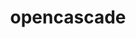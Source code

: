 ---
title: "opencascade"
layout: cache
categories: [package, develop]
meta: {"versions": ["7.8.1"], "compilers": ["gcc@=11.4.0", "oneapi@=2024.2.1"], "oss": ["ubuntu22.04"], "platforms": ["linux"], "targets": ["x86_64_v3"], "stacks": ["e4s", "e4s-oneapi", "root"], "num_specs": 15, "num_specs_by_stack": {"root": 15, "e4s": 9, "e4s-oneapi": 6}}
spec_details: [{"hash": "bc3bcp65nsc6egvfvad4nnv5xdmhko2n", "compiler": "gcc@=11.4.0", "versions": ["7.8.1"], "os": "ubuntu22.04", "platform": "linux", "target": "x86_64_v3", "variants": ["+application_framework", "build_system=cmake", "build_type=Release", "+data_exchange", "+draw", "~ffmpeg", "~freeimage", "~freetype", "generator=make", "~ipo", "+modeling_algorithms", "+modeling_data", "~rapidjson", "~tbb", "~tk", "+visualization", "~vtk"], "stacks": ["root", "e4s"], "size": "-", "tarball": "https://binaries.spack.io/develop/build_cache/linux-ubuntu22.04-x86_64_v3/gcc-11.4.0/opencascade-7.8.1/linux-ubuntu22.04-x86_64_v3-gcc-11.4.0-opencascade-7.8.1-bc3bcp65nsc6egvfvad4nnv5xdmhko2n.spack"}, {"hash": "wthhranf7pusambmvszor5t5psrwxdgg", "compiler": "gcc@=11.4.0", "versions": ["7.8.1"], "os": "ubuntu22.04", "platform": "linux", "target": "x86_64_v3", "variants": ["+application_framework", "build_system=cmake", "build_type=Release", "+data_exchange", "+draw", "~ffmpeg", "~freeimage", "~freetype", "generator=make", "~ipo", "+modeling_algorithms", "+modeling_data", "~rapidjson", "~tbb", "~tk", "+visualization", "~vtk"], "stacks": ["root", "e4s"], "size": "-", "tarball": "https://binaries.spack.io/develop/build_cache/linux-ubuntu22.04-x86_64_v3/gcc-11.4.0/opencascade-7.8.1/linux-ubuntu22.04-x86_64_v3-gcc-11.4.0-opencascade-7.8.1-wthhranf7pusambmvszor5t5psrwxdgg.spack"}, {"hash": "lvjfc3fbzgggaak5cqx72b6rmladtjci", "compiler": "gcc@=11.4.0", "versions": ["7.8.1"], "os": "ubuntu22.04", "platform": "linux", "target": "x86_64_v3", "variants": ["+application_framework", "build_system=cmake", "build_type=Release", "+data_exchange", "+draw", "~ffmpeg", "~freeimage", "~freetype", "generator=make", "~ipo", "+modeling_algorithms", "+modeling_data", "~rapidjson", "~tbb", "~tk", "+visualization", "~vtk"], "stacks": ["root", "e4s"], "size": "-", "tarball": "https://binaries.spack.io/develop/build_cache/linux-ubuntu22.04-x86_64_v3/gcc-11.4.0/opencascade-7.8.1/linux-ubuntu22.04-x86_64_v3-gcc-11.4.0-opencascade-7.8.1-lvjfc3fbzgggaak5cqx72b6rmladtjci.spack"}, {"hash": "onsvcg6w6bggsusfymojblgftbzoqjpr", "compiler": "gcc@=11.4.0", "versions": ["7.8.1"], "os": "ubuntu22.04", "platform": "linux", "target": "x86_64_v3", "variants": ["+application_framework", "build_system=cmake", "build_type=Release", "+data_exchange", "+draw", "~ffmpeg", "~freeimage", "~freetype", "generator=make", "~ipo", "+modeling_algorithms", "+modeling_data", "~rapidjson", "~tbb", "~tk", "+visualization", "~vtk"], "stacks": ["root", "e4s"], "size": "-", "tarball": "https://binaries.spack.io/develop/build_cache/linux-ubuntu22.04-x86_64_v3/gcc-11.4.0/opencascade-7.8.1/linux-ubuntu22.04-x86_64_v3-gcc-11.4.0-opencascade-7.8.1-onsvcg6w6bggsusfymojblgftbzoqjpr.spack"}, {"hash": "ggjl57pt6u2siv7aip5ja5oyn7xnqg5c", "compiler": "gcc@=11.4.0", "versions": ["7.8.1"], "os": "ubuntu22.04", "platform": "linux", "target": "x86_64_v3", "variants": ["+application_framework", "build_system=cmake", "build_type=Release", "+data_exchange", "+draw", "~ffmpeg", "~freeimage", "~freetype", "generator=make", "~ipo", "+modeling_algorithms", "+modeling_data", "~rapidjson", "~tbb", "~tk", "+visualization", "~vtk"], "stacks": ["root", "e4s"], "size": "-", "tarball": "https://binaries.spack.io/develop/build_cache/linux-ubuntu22.04-x86_64_v3/gcc-11.4.0/opencascade-7.8.1/linux-ubuntu22.04-x86_64_v3-gcc-11.4.0-opencascade-7.8.1-ggjl57pt6u2siv7aip5ja5oyn7xnqg5c.spack"}, {"hash": "mjiqup2z2csihr527ascsp5o3loj7z4a", "compiler": "gcc@=11.4.0", "versions": ["7.8.1"], "os": "ubuntu22.04", "platform": "linux", "target": "x86_64_v3", "variants": ["+application_framework", "build_system=cmake", "build_type=Release", "+data_exchange", "+draw", "~ffmpeg", "~freeimage", "~freetype", "generator=make", "~ipo", "+modeling_algorithms", "+modeling_data", "~rapidjson", "~tbb", "~tk", "+visualization", "~vtk"], "stacks": ["root", "e4s"], "size": "-", "tarball": "https://binaries.spack.io/develop/build_cache/linux-ubuntu22.04-x86_64_v3/gcc-11.4.0/opencascade-7.8.1/linux-ubuntu22.04-x86_64_v3-gcc-11.4.0-opencascade-7.8.1-mjiqup2z2csihr527ascsp5o3loj7z4a.spack"}, {"hash": "nzeczr2yayxeooxwohtyp4l6bycelh2p", "compiler": "gcc@=11.4.0", "versions": ["7.8.1"], "os": "ubuntu22.04", "platform": "linux", "target": "x86_64_v3", "variants": ["+application_framework", "build_system=cmake", "build_type=Release", "+data_exchange", "+draw", "~ffmpeg", "~freeimage", "~freetype", "generator=make", "~ipo", "+modeling_algorithms", "+modeling_data", "~rapidjson", "~tbb", "~tk", "+visualization", "~vtk"], "stacks": ["root", "e4s"], "size": "-", "tarball": "https://binaries.spack.io/develop/build_cache/linux-ubuntu22.04-x86_64_v3/gcc-11.4.0/opencascade-7.8.1/linux-ubuntu22.04-x86_64_v3-gcc-11.4.0-opencascade-7.8.1-nzeczr2yayxeooxwohtyp4l6bycelh2p.spack"}, {"hash": "ajnu5puvrq732j4iihzr27dup7u4czxx", "compiler": "gcc@=11.4.0", "versions": ["7.8.1"], "os": "ubuntu22.04", "platform": "linux", "target": "x86_64_v3", "variants": ["+application_framework", "build_system=cmake", "build_type=Release", "+data_exchange", "+draw", "~ffmpeg", "~freeimage", "~freetype", "generator=make", "~ipo", "+modeling_algorithms", "+modeling_data", "~rapidjson", "~tbb", "~tk", "+visualization", "~vtk"], "stacks": ["root", "e4s"], "size": "-", "tarball": "https://binaries.spack.io/develop/build_cache/linux-ubuntu22.04-x86_64_v3/gcc-11.4.0/opencascade-7.8.1/linux-ubuntu22.04-x86_64_v3-gcc-11.4.0-opencascade-7.8.1-ajnu5puvrq732j4iihzr27dup7u4czxx.spack"}, {"hash": "7i4igp7frfnghe5bmzqyk23aoglq7pnx", "compiler": "gcc@=11.4.0", "versions": ["7.8.1"], "os": "ubuntu22.04", "platform": "linux", "target": "x86_64_v3", "variants": ["+application_framework", "build_system=cmake", "build_type=Release", "+data_exchange", "+draw", "~ffmpeg", "~freeimage", "~freetype", "generator=make", "~ipo", "+modeling_algorithms", "+modeling_data", "~rapidjson", "~tbb", "~tk", "+visualization", "~vtk"], "stacks": ["root", "e4s"], "size": "-", "tarball": "https://binaries.spack.io/develop/build_cache/linux-ubuntu22.04-x86_64_v3/gcc-11.4.0/opencascade-7.8.1/linux-ubuntu22.04-x86_64_v3-gcc-11.4.0-opencascade-7.8.1-7i4igp7frfnghe5bmzqyk23aoglq7pnx.spack"}, {"hash": "yo4jfzbvn2xwdwk2un2fm5f22arz25zn", "compiler": "oneapi@=2024.2.1", "versions": ["7.8.1"], "os": "ubuntu22.04", "platform": "linux", "target": "x86_64_v3", "variants": ["+application_framework", "build_system=cmake", "build_type=Release", "+data_exchange", "+draw", "~ffmpeg", "~freeimage", "~freetype", "generator=make", "~ipo", "+modeling_algorithms", "+modeling_data", "~rapidjson", "~tbb", "~tk", "+visualization", "~vtk"], "stacks": ["root", "e4s-oneapi"], "size": "-", "tarball": "https://binaries.spack.io/develop/build_cache/linux-ubuntu22.04-x86_64_v3/oneapi-2024.2.1/opencascade-7.8.1/linux-ubuntu22.04-x86_64_v3-oneapi-2024.2.1-opencascade-7.8.1-yo4jfzbvn2xwdwk2un2fm5f22arz25zn.spack"}, {"hash": "nncdxtfujjjeh4y36ixvwgrnitw3zn5j", "compiler": "oneapi@=2024.2.1", "versions": ["7.8.1"], "os": "ubuntu22.04", "platform": "linux", "target": "x86_64_v3", "variants": ["+application_framework", "build_system=cmake", "build_type=Release", "+data_exchange", "+draw", "~ffmpeg", "~freeimage", "~freetype", "generator=make", "~ipo", "+modeling_algorithms", "+modeling_data", "~rapidjson", "~tbb", "~tk", "+visualization", "~vtk"], "stacks": ["root", "e4s-oneapi"], "size": "-", "tarball": "https://binaries.spack.io/develop/build_cache/linux-ubuntu22.04-x86_64_v3/oneapi-2024.2.1/opencascade-7.8.1/linux-ubuntu22.04-x86_64_v3-oneapi-2024.2.1-opencascade-7.8.1-nncdxtfujjjeh4y36ixvwgrnitw3zn5j.spack"}, {"hash": "xwmcvcheez4kxwqx5ah5usviajqrsmoz", "compiler": "oneapi@=2024.2.1", "versions": ["7.8.1"], "os": "ubuntu22.04", "platform": "linux", "target": "x86_64_v3", "variants": ["+application_framework", "build_system=cmake", "build_type=Release", "+data_exchange", "+draw", "~ffmpeg", "~freeimage", "~freetype", "generator=make", "~ipo", "+modeling_algorithms", "+modeling_data", "~rapidjson", "~tbb", "~tk", "+visualization", "~vtk"], "stacks": ["root", "e4s-oneapi"], "size": "-", "tarball": "https://binaries.spack.io/develop/build_cache/linux-ubuntu22.04-x86_64_v3/oneapi-2024.2.1/opencascade-7.8.1/linux-ubuntu22.04-x86_64_v3-oneapi-2024.2.1-opencascade-7.8.1-xwmcvcheez4kxwqx5ah5usviajqrsmoz.spack"}, {"hash": "x3yaxyy7uqluwc5ychibypu5whsk5jxn", "compiler": "oneapi@=2024.2.1", "versions": ["7.8.1"], "os": "ubuntu22.04", "platform": "linux", "target": "x86_64_v3", "variants": ["+application_framework", "build_system=cmake", "build_type=Release", "+data_exchange", "+draw", "~ffmpeg", "~freeimage", "~freetype", "generator=make", "~ipo", "+modeling_algorithms", "+modeling_data", "~rapidjson", "~tbb", "~tk", "+visualization", "~vtk"], "stacks": ["root", "e4s-oneapi"], "size": "-", "tarball": "https://binaries.spack.io/develop/build_cache/linux-ubuntu22.04-x86_64_v3/oneapi-2024.2.1/opencascade-7.8.1/linux-ubuntu22.04-x86_64_v3-oneapi-2024.2.1-opencascade-7.8.1-x3yaxyy7uqluwc5ychibypu5whsk5jxn.spack"}, {"hash": "7hddss6bgglcbtqx4c6hw6nc2nyxkh45", "compiler": "oneapi@=2024.2.1", "versions": ["7.8.1"], "os": "ubuntu22.04", "platform": "linux", "target": "x86_64_v3", "variants": ["+application_framework", "build_system=cmake", "build_type=Release", "+data_exchange", "+draw", "~ffmpeg", "~freeimage", "~freetype", "generator=make", "~ipo", "+modeling_algorithms", "+modeling_data", "~rapidjson", "~tbb", "~tk", "+visualization", "~vtk"], "stacks": ["root", "e4s-oneapi"], "size": "-", "tarball": "https://binaries.spack.io/develop/build_cache/linux-ubuntu22.04-x86_64_v3/oneapi-2024.2.1/opencascade-7.8.1/linux-ubuntu22.04-x86_64_v3-oneapi-2024.2.1-opencascade-7.8.1-7hddss6bgglcbtqx4c6hw6nc2nyxkh45.spack"}, {"hash": "wjn2d3jaoyqzbdtmxbrovgnlzqwe4vvd", "compiler": "oneapi@=2024.2.1", "versions": ["7.8.1"], "os": "ubuntu22.04", "platform": "linux", "target": "x86_64_v3", "variants": ["+application_framework", "build_system=cmake", "build_type=Release", "+data_exchange", "+draw", "~ffmpeg", "~freeimage", "~freetype", "generator=make", "~ipo", "+modeling_algorithms", "+modeling_data", "~rapidjson", "~tbb", "~tk", "+visualization", "~vtk"], "stacks": ["root", "e4s-oneapi"], "size": "-", "tarball": "https://binaries.spack.io/develop/build_cache/linux-ubuntu22.04-x86_64_v3/oneapi-2024.2.1/opencascade-7.8.1/linux-ubuntu22.04-x86_64_v3-oneapi-2024.2.1-opencascade-7.8.1-wjn2d3jaoyqzbdtmxbrovgnlzqwe4vvd.spack"}]
---